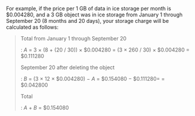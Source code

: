 For example, if the price per 1 GB of data in ice storage per month is $0.004280, and a 3 GB object was in ice storage from January 1 through September 20 (8 months and 20 days), your storage charge will be calculated as follows:

> Total from January 1 through September 20
>
> : _A_ = 3 × (8 + (20 / 30)) × $0.004280 = (3 × 260 / 30) × $0.004280 = $0.111280
>
> September 20 after deleting the object
>
> : _B_ = (3 × 12 × $0.004280) − _A_ = $0.154080 − $0.111280= = $0.042800
>
> Total
>
> : _A_ + _B_ = $0.154080